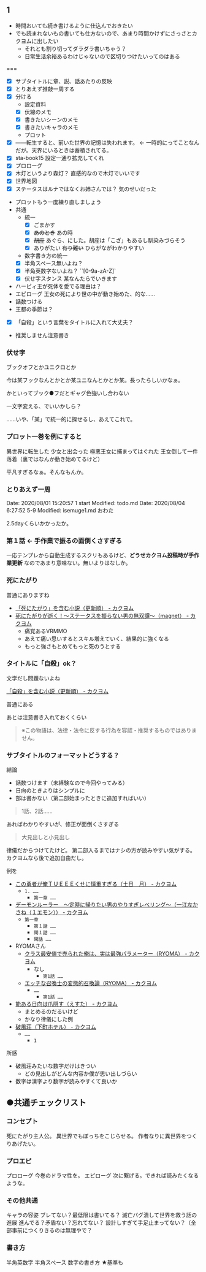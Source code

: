 
## 1
- 時間おいても続き書けるように仕込んでおきたい
- でも読まれないもの書いても仕方ないので、あまり時間かけずにさっさとカクヨムに出したい
    - それとも割り切ってダラダラ書いちゃう？
    - 日常生活余裕あるわけじゃないので区切りつけたいってのはある

===

- [x] サブタイトルに章、説、話あたりの反映
- [x] とりあえず推敲一周する
- [x] 分ける
    - 設定資料
    - [x] 伏線のメモ
    - [x] 書きたいシーンのメモ
    - [x] 書きたいキャラのメモ
    - プロット
- [x] ――転生すると、前いた世界の記憶は失われます。 ← 一時的にってことなんだが。天界にいるときは蓄積されてる。
- [x] sta-book15 設定一通り拡充してくれ
- [x] プロローグ
- [x] 木灯というより森灯？ 直感的なので木灯でいいです
- [x] 世界地図
- [x] ステータスはルナではなくお姉さんでは？ 気のせいだった
- プロットもう一度練り直しましょう
- 共通
    - 統一
        - [x] ごまかす
        - [x] ~~あのとき~~ あの時
        - [x] ~~胡座~~ あぐら、にした。胡座は「こざ」もあるし馴染みづらそう
        - [x] ありがたい ~~有り難い~~ ひらがながわかりやすい
    - 数字書き方の統一
    - [x] 半角スペース無いよね？
    - [x] 半角英数字ないよね？ ``[0-9a-zA-Z]`
    - [x] 伏せ字スタンス 某なんたらでいきます
- ハーピィ王が死体を愛でる理由は？
- エピローグ 王女の死により世の中が動き始めた、的な……
- 話数つける
- 王都の季節は？
- [x] 「自殺」という言葉をタイトルに入れて大丈夫？
- 推奨しません注意書き

### 伏せ字
ブックオフとかユニクロとか

今は某フックなんとかとか某ユニなんとかとか某。長ったらしいかなぁ。

かといってブック●フだとギャグ色強いし合わない

一文字変える、でいいかしら？

……いや、「某」で統一的に探せるし、あえてこれで。

### プロット一巻を例にすると
異世界に転生した
少女と出会った
極悪王女に捕まってはぐれた
王女倒して一件落着（裏ではなんか動き始めてるけど）

平凡すぎるなぁ。そんなもんか。

### とりあえず一周
Date: 2020/08/01 15:20:57 1 start Modified: todo.md
Date: 2020/08/04 6:27:52  5-9 Modified: isemuge1.md おわた

2.5dayくらいかかったか。

### 第１話 ← 手作業で振るの面倒くさすぎる
一応テンプレから自動生成するスクリもあるけど、**どうせカクヨム投稿時が手作業更新** なのであまり意味ない。無いよりはなしか。

### 死にたがり
普通にありますね

- [「死にたがり」を含む小説（更新順） - カクヨム](https://kakuyomu.jp/search?q=%E6%AD%BB%E3%81%AB%E3%81%9F%E3%81%8C%E3%82%8A)
- [死にたがりが逝く！〜ステータスを振らない男の無双譚〜（magnet） - カクヨム](https://kakuyomu.jp/works/1177354054894423487)
    - 痛覚あるVRMMO
    - あえて痛い思いするとスキル増えていく、結果的に強くなる
    - もっと強さもとめてもっと死のうとする

### タイトルに「自殺」ok？
文学だし問題ないよね

[「自殺」を含む小説（更新順） - カクヨム](https://kakuyomu.jp/search?q=%E8%87%AA%E6%AE%BA)

普通にある

あとは注意書き入れておくくらい

> ※この物語は、法律・法令に反する行為を容認・推奨するものではありません。

### サブタイトルのフォーマットどうする？
結論

- 話数つけます（未経験なので今回やってみる）
- 日向のときよりはシンプルに
- 部は書かない（第二部始まったときに追加すればいい）

> 1話、2話……

あればわかりやすいが、修正が面倒くさすぎる

> 大見出しと小見出し

律儀だからつけてたけど。
第二部入るまではナシの方が読みやすい気がする。
カクヨムなら後で追加自由だし。

例を

- [この勇者が俺ＴＵＥＥＥくせに慎重すぎる（土日　月） - カクヨム](https://kakuyomu.jp/works/1177354054881165840)
    - `1. ……`
        - `第一章 ……`
- [デーモンルーラー　～定時に帰りたい男のやりすぎレベリング～（一江左かさね（１エモン）） - カクヨム](https://kakuyomu.jp/works/1177354054882154317)
    - `第一章`
        - `第１話 ……`
        - `閑１話 ……`
        - `閑話 ……`
- RYOMAさん
    - [クラス最安値で売られた俺は、実は最強パラメーター（RYOMA） - カクヨム](https://kakuyomu.jp/works/1177354054895904270)
        - なし
            - `第1話 ……`
    - [エッチな召喚士の変態的召喚論（RYOMA） - カクヨム](https://kakuyomu.jp/works/1177354054886310394)
        - `……`
            - `第1話 ……`
- [能ある日向は爪隠す（えすた） - カクヨム](https://kakuyomu.jp/works/1177354054886276248)
    - まとめるのだるいけど
    - かなり律儀にした例
- [破風荘（下町ホテル） - カクヨム](https://kakuyomu.jp/works/1177354054886734919)
    - `……`
        - `1`

所感

- 破風荘みたいな数字だけはきつい
    - どの見出しがどんな内容か僕が思い出しづらい
- 数字は漢字より数字が読みやすくて良いか

## ●共通チェックリスト

### コンセプト
死にたがり主人公。
異世界でもぼっちをこじらせる。
作者なりに異世界をつくりあげたい。

### プロエピ
プロローグ 今巻のドラマ性を。
エピローグ 次に繋げる。できれば読みたくなるような。

### その他共通
キャラの容姿 ブレてない？最低限は書いてる？
滅亡バグ潰して世界を救う話の進展 進んでる？矛盾ない？忘れてない？
設計しすぎて手足止まってない？（全部事前につくりきるのは無理やで？

### 書き方
半角英数字
半角スペース
数字の書き方 ★基準も
